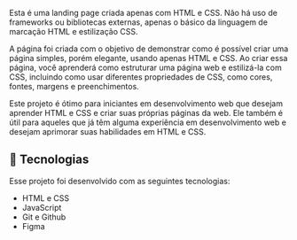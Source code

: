 Esta é uma landing page criada apenas com HTML e CSS. Não há uso de frameworks ou bibliotecas externas, apenas o básico da linguagem de marcação HTML e estilização CSS.

A página foi criada com o objetivo de demonstrar como é possível criar uma página simples, porém elegante, usando apenas HTML e CSS. Ao criar essa página, você aprenderá como estruturar uma página web e estilizá-la com CSS, incluindo como usar diferentes propriedades de CSS, como cores, fontes, margens e preenchimentos.

Este projeto é ótimo para iniciantes em desenvolvimento web que desejam aprender HTML e CSS e criar suas próprias páginas da web. Ele também é útil para aqueles que já têm alguma experiência em desenvolvimento web e desejam aprimorar suas habilidades em HTML e CSS.

## 🚀 Tecnologias

Esse projeto foi desenvolvido com as seguintes tecnologias:

- HTML e CSS
- JavaScript
- Git e Github
- Figma
